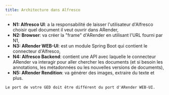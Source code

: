 ```yaml
---
title: Architecture dans Alfresco
---
```


<!-- Commentaire nettoyé -->

* **N1: Alfresco UI**: a la responsabilité de laisser l'utilisateur d'Alfresco choisir quel document il veut ouvrir dans ARender,
* **N2: Browser**: va créer la "frame" d'ARender en utilisant l'URL fourni par N1,
* **N3: ARender WEB-UI**: est un module Spring Boot qui contient le connecteur d'Alfresco,
* **N4: Alfresco Backend**: contient une API avec laquelle le connecteur ARender va interagir pour aller chercher les documents 
(et si besoin les annotations, les métadonnées ou les nouvelles versions de documents),
* **N5: ARender Rendition**: va générer des images, extraire du texte et plus.


<!-- Commentaire nettoyé -->

```
Le port de votre GED doit être différent du port d'ARender WEB-UI.
```

